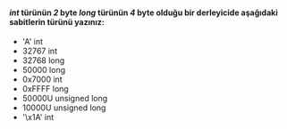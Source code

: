 #### _int_ türünün _2_ byte _long_ türünün _4_ byte olduğu bir derleyicide aşağıdaki sabitlerin türünü yazınız:

* 'A'  int
* 32767  int
* 32768   long
* 50000   long
* 0x7000  int
* 0xFFFF  long
* 50000U  unsigned long
* 10000U  unsigned long
* '\x1A'   int
